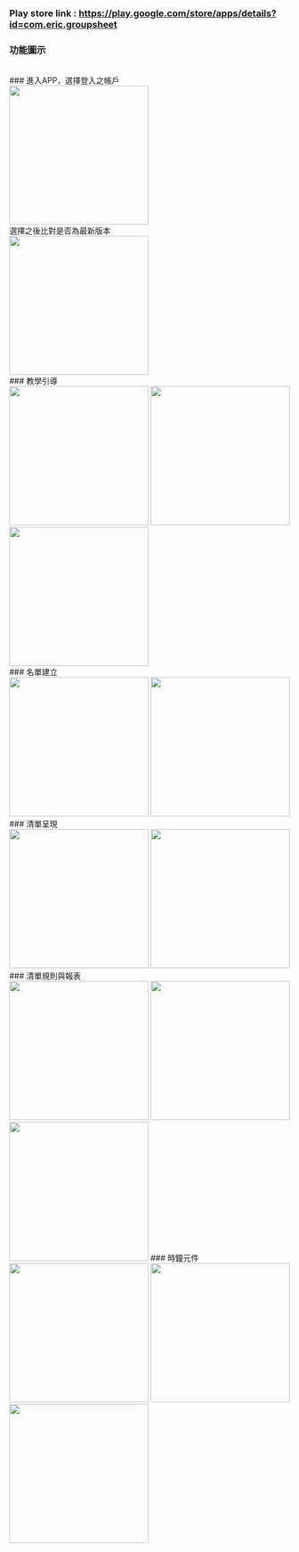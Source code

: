 ### Play store link : https://play.google.com/store/apps/details?id=com.eric.groupsheet
### **功能圖示**
<br/>
### 進入APP，選擇登入之帳戶<br/>
<img src="https://github.com/eric19950925/GroupSheet/blob/master/116237.jpg" width="250" />
<br/>選擇之後比對是否為最新版本<br/>
<img src="https://github.com/eric19950925/GroupSheet/blob/master/116238.jpg" width="250" />
<br/>
### 教學引導<br/>
<img src="https://github.com/eric19950925/GroupSheet/blob/master/116239.jpg" width="250" />
<img src="https://github.com/eric19950925/GroupSheet/blob/master/116240.jpg" width="250" />
<img src="https://github.com/eric19950925/GroupSheet/blob/master/116241.jpg" width="250" />
<br/>
### 名單建立<br/>
<img src="https://github.com/eric19950925/GroupSheet/blob/master/116242.jpg" width="250" />
<img src="https://github.com/eric19950925/GroupSheet/blob/master/116243.jpg" width="250" />
### 清單呈現<br/>
<img src="https://github.com/eric19950925/GroupSheet/blob/master/116244.jpg" width="250" />
<img src="https://github.com/eric19950925/GroupSheet/blob/master/116245.jpg" width="250" />
### 清單規則與報表<br/>
<img src="https://github.com/eric19950925/GroupSheet/blob/master/116246.jpg" width="250" />
<img src="https://github.com/eric19950925/GroupSheet/blob/master/116247.jpg" width="250" />
<img src="https://github.com/eric19950925/GroupSheet/blob/master/116248.jpg" width="250" />
### 時鐘元件<br/>
<img src="https://github.com/eric19950925/GroupSheet/blob/master/116249.jpg" width="250" />
<img src="https://github.com/eric19950925/GroupSheet/blob/master/116250.jpg" width="250" />
<img src="https://github.com/eric19950925/GroupSheet/blob/master/116251.jpg" width="250" />
